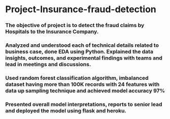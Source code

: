 # Project-Insurance-fraud-detection
### The objective of project is to detect the fraud claims by Hospitals to the Insurance Company.
### Analyzed and understood each of technical details related to business case, done EDA using Python. Explained the data insights, outcomes, and experimental findings with teams and lead in meetings and discussions.
### Used random forest classification algorithm, imbalanced dataset having more than 100K records with 24 features with data up sampling technique and achieved model accuracy 97%
### Presented overall model interpretations, reports to senior lead and deployed the model using flask and heroku.
